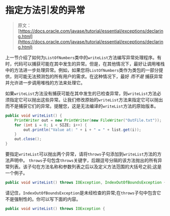 # 指定方法引发的异常

> 原文： [https://docs.oracle.com/javase/tutorial/essential/exceptions/declaring.html](https://docs.oracle.com/javase/tutorial/essential/exceptions/declaring.html)

上一节介绍了如何为`ListOfNumbers`类中的`writeList`方法编写异常处理程序。有时，代码可以捕获可能在其中发生的异常。但是，在其他情况下，最好让调用堆栈中的方法进一步处理异常。例如，如果您将`ListOfNumbers`类作为类包的一部分提供，则可能无法预测包的所有用户的需求。在这种情况下，最好 _而不是_ 捕获异常并允许进一步调用堆栈的方法来处理它。

如果`writeList`方法没有捕获可能在其中发生的已检查异常，则`writeList`方法必须指定它可以抛出这些异常。让我们修改原始的`writeList`方法来指定它可以抛出而不是捕获它们的异常。提醒您，这是无法编译的`writeList`方法的原始版本。

```java
public void writeList() {
    PrintWriter out = new PrintWriter(new FileWriter("OutFile.txt"));
    for (int i = 0; i < SIZE; i++) {
        out.println("Value at: " + i + " = " + list.get(i));
    }
    out.close();
}
```

要指定`writeList`可以抛出两个异常，请将`throws`子句添加到`writeList`方法的方法声明中。 `throws`子句包含`throws`关键字，后跟逗号分隔的该方法抛出的所有异常列表。该子句在方法名称和参数列表之后以及定义方法范围的大括号之前;这是一个例子。

```java
public void writeList() throws IOException, IndexOutOfBoundsException {
```

请记住，`IndexOutOfBoundsException`是未经检查的异常;在`throws`子句中包含它不是强制性的。你可以写下面的内容。

```java
public void writeList() throws IOException {
```